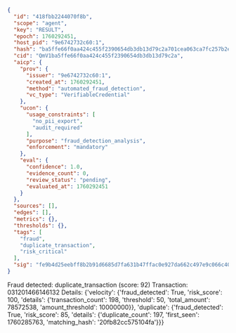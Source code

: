 ```json
{
  "id": "418fbb2244070f8b",
  "scope": "agent",
  "key": "RESULT",
  "epoch": 1760292451,
  "host_pid": "9e6742732c60:1",
  "hash": "ba5ffe66f0aa424c455f2390654db3db13d79c2a701cea063ca7fc257b2e6f56",
  "cid": "QmV1ba5ffe66f0aa424c455f2390654db3db13d79c2a",
  "aicp": {
    "prov": {
      "issuer": "9e6742732c60:1",
      "created_at": 1760292451,
      "method": "automated_fraud_detection",
      "vc_type": "VerifiableCredential"
    },
    "ucon": {
      "usage_constraints": [
        "no_pii_export",
        "audit_required"
      ],
      "purpose": "fraud_detection_analysis",
      "enforcement": "mandatory"
    },
    "eval": {
      "confidence": 1.0,
      "evidence_count": 0,
      "review_status": "pending",
      "evaluated_at": 1760292451
    }
  },
  "sources": [],
  "edges": [],
  "metrics": {},
  "thresholds": {},
  "tags": [
    "fraud",
    "duplicate_transaction",
    "risk_critical"
  ],
  "sig": "fe9b4d25eebff8b2b91d6685d7fa631b47ffac0e927da662c497e9c066c40d0b"
}
```

Fraud detected: duplicate_transaction (score: 92)
Transaction: 031201466146132
Details: {'velocity': {'fraud_detected': True, 'risk_score': 100, 'details': {'transaction_count': 198, 'threshold': 50, 'total_amount': 78572538, 'amount_threshold': 10000000}}, 'duplicate': {'fraud_detected': True, 'risk_score': 85, 'details': {'duplicate_count': 197, 'first_seen': 1760285763, 'matching_hash': '20fb82cc575104fa'}}}
